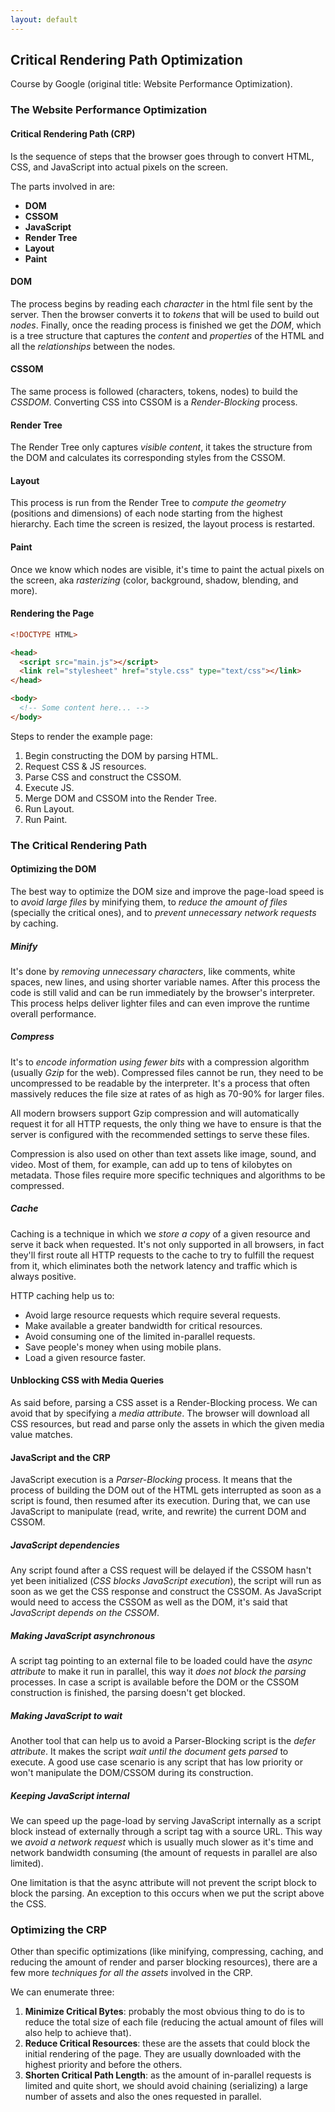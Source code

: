 ```yaml
---
layout: default
---
```

## Critical Rendering Path Optimization

Course by Google (original title: Website Performance Optimization).

### The Website Performance Optimization

#### Critical Rendering Path (CRP)

Is the sequence of steps that the browser goes through to convert HTML, CSS, and JavaScript into actual pixels on the screen.

The parts involved in are:

- **DOM**
- **CSSOM**
- **JavaScript**
- **Render Tree**
- **Layout**
- **Paint**

#### DOM

The process begins by reading each *character* in the html file sent by the server. Then the browser converts it to *tokens* that will be used to build out *nodes*. Finally, once the reading process is finished we get the *DOM*, which is a tree structure that captures the *content* and *properties* of the HTML and all the *relationships* between the nodes.

#### CSSOM

The same process is followed (characters, tokens, nodes) to build the *CSSDOM*. Converting CSS into CSSOM is a *Render-Blocking* process.

<!-- https://www.hongkiat.com/blog/css-object-model-cssom/ -->

#### Render Tree

The Render Tree only captures *visible content*, it takes the structure from the DOM and calculates its corresponding styles from the CSSOM.

#### Layout

This process is run from the Render Tree to *compute the geometry* (positions and dimensions) of each node starting from the highest hierarchy. Each time the screen is resized, the layout process is restarted.

#### Paint

Once we know which nodes are visible, it's time to paint the actual pixels on the screen, aka *rasterizing* (color, background, shadow, blending, and more).

#### Rendering the Page

```html
<!DOCTYPE HTML>

<head>
  <script src="main.js"></script>
  <link rel="stylesheet" href="style.css" type="text/css"></link>
</head>

<body>
  <!-- Some content here... -->
</body>
```

Steps to render the example page:

1. Begin constructing the DOM by parsing HTML.
1. Request CSS & JS resources.
1. Parse CSS and construct the CSSOM.
1. Execute JS.
1. Merge DOM and CSSOM into the Render Tree.
1. Run Layout.
1. Run Paint.

### The Critical Rendering Path

#### Optimizing the DOM

The best way to optimize the DOM size and improve the page-load speed is to *avoid large files* by minifying them, to *reduce the amount of files* (specially the critical ones), and to *prevent unnecessary network requests* by caching.

<!-- https://developers.google.com/web/fundamentals/performance/optimizing-content-efficiency/optimize-encoding-and-transfer -->

##### Minify

It's done by *removing unnecessary characters*, like comments, white spaces, new lines, and using shorter variable names. After this process the code is still valid and can be run immediately by the browser's interpreter. This process helps deliver lighter files and can even improve the runtime overall performance.

##### Compress

It's to *encode information using fewer bits* with a compression algorithm (usually *Gzip* for the web). Compressed files cannot be run, they need to be uncompressed to be readable by the interpreter. It's a process that often massively reduces the file size at rates of as high as 70-90% for larger files.

All modern browsers support Gzip compression and will automatically request it for all HTTP requests, the only thing we have to ensure is that the server is configured with the recommended settings to serve these files.

Compression is also used on other than text assets like image, sound, and video. Most of them, for example, can add up to tens of kilobytes on metadata. Those files require more specific techniques and algorithms to be compressed.

##### Cache

Caching is a technique in which we *store a copy* of a given resource and serve it back when requested. It's not only supported in all browsers, in fact they'll first route all HTTP requests to the cache to try to fulfill the request from it, which eliminates both the network latency and traffic which is always positive.

HTTP caching help us to:

- Avoid large resource requests which require several requests.
- Make available a greater bandwidth for critical resources.
- Avoid consuming one of the limited in-parallel requests.
- Save people's money when using mobile plans.
- Load a given resource faster.

<!-- https://web.dev/http-cache/ -->
<!-- https://developer.mozilla.org/en-US/docs/Web/HTTP/Caching -->

#### Unblocking CSS with Media Queries

As said before, parsing a CSS asset is a Render-Blocking process. We can avoid that by specifying a *media attribute*. The browser will download all CSS resources, but read and parse only the assets in which the given media value matches.

#### JavaScript and the CRP

JavaScript execution is a *Parser-Blocking* process. It means that the process of building the DOM out of the HTML gets interrupted as soon as a script is found, then resumed after its execution. During that, we can use JavaScript to manipulate (read, write, and rewrite) the current DOM and CSSOM.

##### JavaScript dependencies

Any script found after a CSS request will be delayed if the CSSOM hasn't yet been initialized (*CSS blocks JavaScript execution*), the script will run as soon as we get the CSS response and construct the CSSOM. As JavaScript would need to access the CSSOM as well as the DOM, it's said that *JavaScript depends on the CSSOM*.

##### Making JavaScript asynchronous

A script tag pointing to an external file to be loaded could have the *async attribute* to make it run in parallel, this way it *does not block the parsing* processes. In case a script is available before the DOM or the CSSOM construction is finished, the parsing doesn't get blocked.

##### Making JavaScript to wait

Another tool that can help us to avoid a Parser-Blocking script is the *defer attribute*. It makes the script *wait until the document gets parsed* to execute. A good use case scenario is any script that has low priority or won't manipulate the DOM/CSSOM during its construction.

##### Keeping JavaScript internal

We can speed up the page-load by serving JavaScript internally as a script block instead of externally through a script tag with a source URL. This way we *avoid a network request* which is usually much slower as it's time and network bandwidth consuming (the amount of requests in parallel are also limited).

One limitation is that the async attribute will not prevent the script block to block the parsing. An exception to this occurs when we put the script above the CSS.

### Optimizing the CRP

Other than specific optimizations (like minifying, compressing, caching, and reducing the amount of render and parser blocking resources), there are a few more *techniques for all the assets* involved in the CRP.

We can enumerate three:

1. **Minimize Critical Bytes**: probably the most obvious thing to do is to reduce the total size of each file (reducing the actual amount of files will also help to achieve that).
1. **Reduce Critical Resources**: these are the assets that could block the initial rendering of the page. They are usually downloaded with the highest priority and before the others.
1. **Shorten Critical Path Length**: as the amount of in-parallel requests is limited and quite short, we should avoid chaining (serializing) a large number of assets and also the ones requested in parallel.

<!-- https://andydavies.me/blog/2013/10/22/how-the-browser-pre-loader-makes-pages-load-faster/ -->
